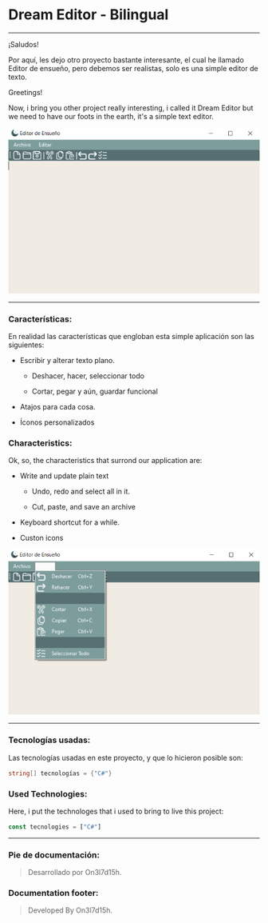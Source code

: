 # Dream Editor - Bilingual

---

¡Saludos!



Por aquí, les dejo otro proyecto bastante interesante, el cual he llamado Editor de ensueño, pero debemos ser realistas, solo es una simple editor de texto.



Greetings!



Now, i bring you other project really interesting, i called it Dream Editor but we need to have our foots in the earth, it's a simple text editor.



![](preview/preview.png)



---



### Características:



En realidad las características que engloban esta simple aplicación son las siguientes:



- Escribir y alterar texto plano.
  
  - Deshacer, hacer, seleccionar todo
  
  - Cortar, pegar y aún, guardar funcional

- Atajos para cada cosa.

- Íconos personalizados





### Characteristics:



Ok, so, the characteristics that surrond our application are:

- Write and update plain text
  
  - Undo, redo and select all in it.
  
  - Cut, paste, and save an archive

- Keyboard shortcut for a while.

- Custon icons



![](preview/preview2.png)



---

### Tecnologías usadas:

Las tecnologías usadas en este proyecto, y que lo hicieron posible son:

```cs
string[] tecnologías = {"C#"}
```

### 

### Used Technologies:

Here, i put the technologes that i used to bring to live this project:

```js
const tecnologies = ["C#"]
```

---

### Pie de documentación:

> Desarrollado por On3l7d15h.



### Documentation footer:

> Developed By On3l7d15h.

